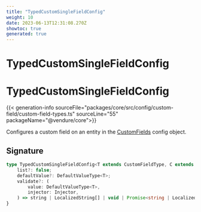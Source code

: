 ```yaml
---
title: "TypedCustomSingleFieldConfig"
weight: 10
date: 2023-06-13T12:31:08.270Z
showtoc: true
generated: true
---
```

<!-- This file was generated from the Vendure source. Do not modify. Instead, re-run the "docs:build" script -->

# TypedCustomSingleFieldConfig
<div class="symbol">


# TypedCustomSingleFieldConfig

{{< generation-info sourceFile="packages/core/src/config/custom-field/custom-field-types.ts" sourceLine="55" packageName="@vendure/core">}}

Configures a custom field on an entity in the <a href='/typescript-api/custom-fields/#customfields'>CustomFields</a> config object.

## Signature

```TypeScript
type TypedCustomSingleFieldConfig<T extends CustomFieldType, C extends CustomField> = BaseTypedCustomFieldConfig<T, C> & {
    list?: false;
    defaultValue?: DefaultValueType<T>;
    validate?: (
        value: DefaultValueType<T>,
        injector: Injector,
    ) => string | LocalizedString[] | void | Promise<string | LocalizedString[] | void>;
}
```
</div>

